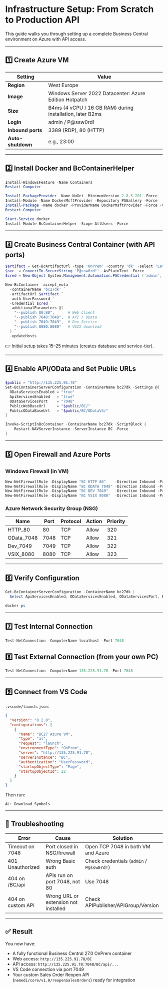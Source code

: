 # Infrastructure Setup: From Scratch to Production API

This guide walks you through setting up a complete Business Central environment on Azure with API access.

---

## 1️⃣ Create Azure VM

| Setting           | Value                                                    |
| ----------------- | -------------------------------------------------------- |
| **Region**        | West Europe                                              |
| **Image**         | Windows Server 2022 Datacenter: Azure Edition Hotpatch |
| **Size**          | B4ms (4 vCPU / 16 GB RAM) during installation, later B2ms |
| **Login**         | admin / P@ssw0rd!                                        |
| **Inbound ports** | 3389 (RDP), 80 (HTTP)                                   |
| **Auto-shutdown** | e.g., 23:00                                              |

---

## 2️⃣ Install Docker and BcContainerHelper

```powershell
Install-WindowsFeature -Name Containers
Restart-Computer

Install-PackageProvider -Name NuGet -MinimumVersion 2.8.5.201 -Force
Install-Module -Name DockerMsftProvider -Repository PSGallery -Force
Install-Package -Name docker -ProviderName DockerMsftProvider -Force -Verbose
Restart-Computer

Start-Service docker
Install-Module BcContainerHelper -Scope AllUsers -Force
```

---

## 3️⃣ Create Business Central Container (with API ports)

```powershell
$artifact = Get-BcArtifactUrl -type 'OnPrem' -country 'dk' -select 'Latest' -version '27.0'
$sec  = ConvertTo-SecureString 'P@ssw0rd!' -AsPlainText -Force
$cred = New-Object System.Management.Automation.PSCredential ('admin', $sec)

New-BcContainer -accept_eula `
  -containerName 'bc27dk' `
  -artifactUrl $artifact `
  -auth UserPassword `
  -Credential $cred `
  -additionalParameters @(
    "--publish 80:80",      # Web Client
    "--publish 7048:7048",  # API / OData
    "--publish 7049:7049",  # Dev Service
    "--publish 8080:8080"   # VSIX download
  ) `
  -updateHosts
```

👉 Initial setup takes 15–25 minutes (creates database and service-tier).

---

## 4️⃣ Enable API/OData and Set Public URLs

```powershell
$public = "http://135.225.91.78"
Set-BcContainerServerConfiguration -ContainerName bc27dk -Settings @{
  ODataServicesEnabled = "true"
  ApiServicesEnabled   = "true"
  ODataServicesPort    = "7048"
  PublicWebBaseUrl     = "$public/BC/"
  PublicODataBaseUrl   = "$public/BC/ODataV4/"
}

Invoke-ScriptInBcContainer -ContainerName bc27dk -ScriptBlock {
    Restart-NAVServerInstance -ServerInstance BC -Force
}
```

---

## 5️⃣ Open Firewall and Azure Ports

### Windows Firewall (in VM)

```powershell
New-NetFirewallRule -DisplayName "BC HTTP 80"    -Direction Inbound -Protocol TCP -LocalPort 80   -Action Allow
New-NetFirewallRule -DisplayName "BC ODATA 7048" -Direction Inbound -Protocol TCP -LocalPort 7048 -Action Allow
New-NetFirewallRule -DisplayName "BC DEV 7049"   -Direction Inbound -Protocol TCP -LocalPort 7049 -Action Allow
New-NetFirewallRule -DisplayName "BC VSIX 8080"  -Direction Inbound -Protocol TCP -LocalPort 8080 -Action Allow
```

### Azure Network Security Group (NSG)

| Name       | Port | Protocol | Action | Priority |
| ---------- | ---- | -------- | ------ | -------- |
| HTTP_80    | 80   | TCP      | Allow  | 320      |
| OData_7048 | 7048 | TCP      | Allow  | 321      |
| Dev_7049   | 7049 | TCP      | Allow  | 322      |
| VSIX_8080  | 8080 | TCP      | Allow  | 323      |

---

## 6️⃣ Verify Configuration

```powershell
Get-BcContainerServerConfiguration -ContainerName bc27dk |
  Select ApiServicesEnabled, ODataServicesEnabled, ODataServicesPort, PublicWebBaseUrl, PublicODataBaseUrl

docker ps
```

---

## 7️⃣ Test Internal Connection

```powershell
Test-NetConnection -ComputerName localhost -Port 7048
```

## 8️⃣ Test External Connection (from your own PC)

```powershell
Test-NetConnection -ComputerName 135.225.91.78 -Port 7048
```

---

## 9️⃣ Connect from VS Code

`.vscode/launch.json`:

```json
{
  "version": "0.2.0",
  "configurations": [
    {
      "name": "BC27 Azure VM",
      "type": "al",
      "request": "launch",
      "environmentType": "OnPrem",
      "server": "http://135.225.91.78",
      "serverInstance": "BC",
      "authentication": "UserPassword",
      "startupObjectType": "Page",
      "startupObjectId": 22
    }
  ]
}
```

Then run:
```
AL: Download Symbols
```

---

## 🔧 Troubleshooting

| Error                  | Cause                                         | Solution                                  |
| ---------------------- | --------------------------------------------- | ----------------------------------------- |
| Timeout on 7048        | Port closed in NSG/firewall                  | Open TCP 7048 in both VM and Azure       |
| 401 Unauthorized       | Wrong Basic auth                              | Check credentials (`admin` / `P@ssw0rd!`) |
| 404 on /BC/api         | APIs run on port 7048, not 80                | Use 7048                                  |
| 404 on custom API      | Wrong URL or extension not installed         | Check APIPublisher/APIGroup/Version       |

---

## ✅ Result

You now have:

- A fully functional Business Central 27.0 OnPrem container
- Web access: `http://135.225.91.78/BC`
- API access: `http://135.225.91.78:7048/BC/api/...`
- VS Code connection via port 7049
- Your custom Sales Order Reopen API (`nemedi/core/v1.0/reopenSalesOrders`) ready for integration